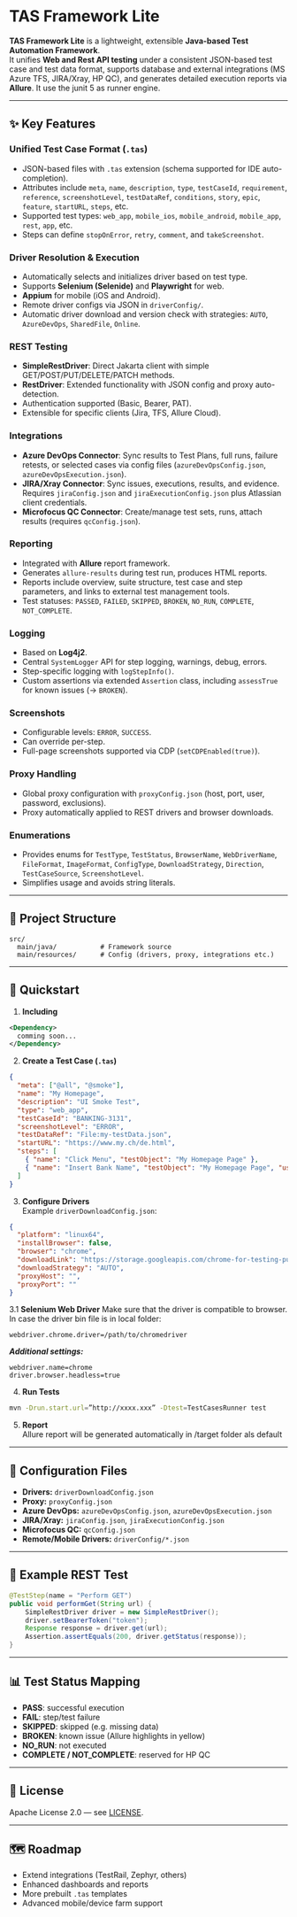 # TAS Framework Lite

**TAS Framework Lite** is a lightweight, extensible **Java-based Test Automation Framework**.  
It unifies **Web and Rest API testing** under a consistent JSON-based test case and test data format, supports database and external integrations (MS Azure TFS, JIRA/Xray, HP QC), and generates detailed execution reports via **Allure**. It use the junit 5 as runner engine.

---

## ✨ Key Features

### Unified Test Case Format (`.tas`)
- JSON-based files with `.tas` extension (schema supported for IDE auto-completion).
- Attributes include `meta`, `name`, `description`, `type`, `testCaseId`, `requirement`, `reference`, `screenshotLevel`, `testDataRef`, `conditions`, `story`, `epic`, `feature`, `startURL`, `steps`, etc.
- Supported test types: `web_app`, `mobile_ios`, `mobile_android`, `mobile_app`, `rest`, `app`, etc.
- Steps can define `stopOnError`, `retry`, `comment`, and `takeScreenshot`.

### Driver Resolution & Execution
- Automatically selects and initializes driver based on test type.
- Supports **Selenium (Selenide)** and **Playwright** for web.
- **Appium** for mobile (iOS and Android).
- Remote driver configs via JSON in `driverConfig/`.
- Automatic driver download and version check with strategies: `AUTO`, `AzureDevOps`, `SharedFile`, `Online`.

### REST Testing
- **SimpleRestDriver**: Direct Jakarta client with simple GET/POST/PUT/DELETE/PATCH methods.
- **RestDriver**: Extended functionality with JSON config and proxy auto-detection.
- Authentication supported (Basic, Bearer, PAT).
- Extensible for specific clients (Jira, TFS, Allure Cloud).

### Integrations
- **Azure DevOps Connector**: Sync results to Test Plans, full runs, failure retests, or selected cases via config files (`azureDevOpsConfig.json`, `azureDevOpsExecution.json`).
- **JIRA/Xray Connector**: Sync issues, executions, results, and evidence. Requires `jiraConfig.json` and `jiraExecutionConfig.json` plus Atlassian client credentials.
- **Microfocus QC Connector**: Create/manage test sets, runs, attach results (requires `qcConfig.json`).

### Reporting
- Integrated with **Allure** report framework.
- Generates `allure-results` during test run, produces HTML reports.
- Reports include overview, suite structure, test case and step parameters, and links to external test management tools.
- Test statuses: `PASSED`, `FAILED`, `SKIPPED`, `BROKEN`, `NO_RUN`, `COMPLETE`, `NOT_COMPLETE`.

### Logging
- Based on **Log4j2**.
- Central `SystemLogger` API for step logging, warnings, debug, errors.
- Step-specific logging with `logStepInfo()`.
- Custom assertions via extended `Assertion` class, including `assessTrue` for known issues (→ `BROKEN`).

### Screenshots
- Configurable levels: `ERROR`, `SUCCESS`.
- Can override per-step.
- Full-page screenshots supported via CDP (`setCDPEnabled(true)`).

### Proxy Handling
- Global proxy configuration with `proxyConfig.json` (host, port, user, password, exclusions).
- Proxy automatically applied to REST drivers and browser downloads.

### Enumerations
- Provides enums for `TestType`, `TestStatus`, `BrowserName`, `WebDriverName`, `FileFormat`, `ImageFormat`, `ConfigType`, `DownloadStrategy`, `Direction`, `TestCaseSource`, `ScreenshotLevel`.
- Simplifies usage and avoids string literals.

---

## 📂 Project Structure

```
src/
  main/java/           # Framework source
  main/resources/      # Config (drivers, proxy, integrations etc.)
```

---

## 🚀 Quickstart

1. **Including**  
```xml
<Dependency>
  comming soon...
</Dependency>

```

2. **Create a Test Case (`.tas`)**  
```json
{
  "meta": ["@all", "@smoke"],
  "name": "My Homepage",
  "description": "UI Smoke Test",
  "type": "web_app",
  "testCaseId": "BANKING-3131",
  "screenshotLevel": "ERROR",
  "testDataRef": "File:my-testData.json",
  "startURL": "https://www.my.ch/de.html",
  "steps": [
    { "name": "Click Menu", "testObject": "My Homepage Page" },
    { "name": "Insert Bank Name", "testObject": "My Homepage Page", "using": "zip", "takeScreenshot": true }
  ]
}
```

3. **Configure Drivers**  
Example `driverDownloadConfig.json`:
```json
{
  "platform": "linux64",
  "installBrowser": false,
  "browser": "chrome",
  "downloadLink": "https://storage.googleapis.com/chrome-for-testing-public/",
  "downloadStrategy": "AUTO",
  "proxyHost": "",
  "proxyPort": ""
}
```
3.1 **Selenium Web Driver**
Make sure that the driver is compatible to browser. In case the driver bin file is in local folder:
```
webdriver.chrome.driver=/path/to/chromedriver
```
***Additional settings:***
```
webdriver.name=chrome
driver.browser.headless=true
```

4. **Run Tests**  
```bash
mvn -Drun.start.url=”http://xxxx.xxx” -Dtest=TestCasesRunner test
```

5. **Report**  
Allure report will be generated automatically in /target folder als default


---

## 🔧 Configuration Files

- **Drivers:** `driverDownloadConfig.json`
- **Proxy:** `proxyConfig.json`
- **Azure DevOps:** `azureDevOpsConfig.json`, `azureDevOpsExecution.json`
- **JIRA/Xray:** `jiraConfig.json`, `jiraExecutionConfig.json`
- **Microfocus QC:** `qcConfig.json`
- **Remote/Mobile Drivers:** `driverConfig/*.json`

---

## 🧪 Example REST Test

```java
@TestStep(name = "Perform GET")
public void performGet(String url) {
    SimpleRestDriver driver = new SimpleRestDriver();
    driver.setBearerToken("token");
    Response response = driver.get(url);
    Assertion.assertEquals(200, driver.getStatus(response));
}
```

---

## 📊 Test Status Mapping

- **PASS**: successful execution  
- **FAIL**: step/test failure  
- **SKIPPED**: skipped (e.g. missing data)  
- **BROKEN**: known issue (Allure highlights in yellow)  
- **NO_RUN**: not executed  
- **COMPLETE / NOT_COMPLETE**: reserved for HP QC

---

## 📄 License

Apache License 2.0 — see [LICENSE](./LICENSE).

---

## 🗺️ Roadmap

- Extend integrations (TestRail, Zephyr, others)  
- Enhanced dashboards and reports  
- More prebuilt `.tas` templates  
- Advanced mobile/device farm support  
